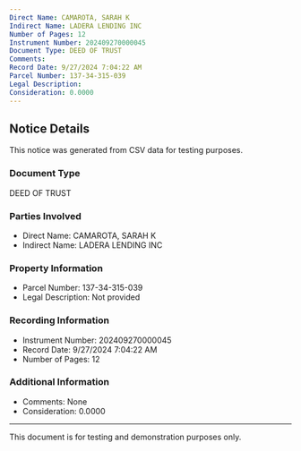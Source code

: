 ```yaml
---
Direct Name: CAMAROTA, SARAH K
Indirect Name: LADERA LENDING INC
Number of Pages: 12
Instrument Number: 202409270000045
Document Type: DEED OF TRUST
Comments: 
Record Date: 9/27/2024 7:04:22 AM
Parcel Number: 137-34-315-039
Legal Description: 
Consideration: 0.0000
---
```


## Notice Details

This notice was generated from CSV data for testing purposes.

### Document Type
DEED OF TRUST

### Parties Involved
- Direct Name: CAMAROTA, SARAH K
- Indirect Name: LADERA LENDING INC

### Property Information
- Parcel Number: 137-34-315-039
- Legal Description: Not provided

### Recording Information
- Instrument Number: 202409270000045
- Record Date: 9/27/2024 7:04:22 AM
- Number of Pages: 12

### Additional Information
- Comments: None
- Consideration: 0.0000

---

This document is for testing and demonstration purposes only.
